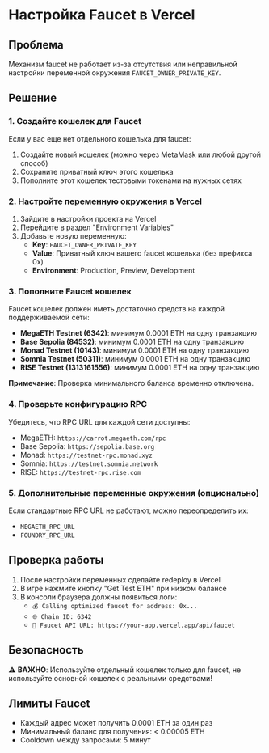 # Настройка Faucet в Vercel

## Проблема
Механизм faucet не работает из-за отсутствия или неправильной настройки переменной окружения `FAUCET_OWNER_PRIVATE_KEY`.

## Решение

### 1. Создайте кошелек для Faucet
Если у вас еще нет отдельного кошелька для faucet:
1. Создайте новый кошелек (можно через MetaMask или любой другой способ)
2. Сохраните приватный ключ этого кошелька
3. Пополните этот кошелек тестовыми токенами на нужных сетях

### 2. Настройте переменную окружения в Vercel

1. Зайдите в настройки проекта на Vercel
2. Перейдите в раздел "Environment Variables"
3. Добавьте новую переменную:
   - **Key**: `FAUCET_OWNER_PRIVATE_KEY`
   - **Value**: Приватный ключ вашего faucet кошелька (без префикса 0x)
   - **Environment**: Production, Preview, Development

### 3. Пополните Faucet кошелек

Faucet кошелек должен иметь достаточно средств на каждой поддерживаемой сети:

- **MegaETH Testnet (6342)**: минимум 0.0001 ETH на одну транзакцию
- **Base Sepolia (84532)**: минимум 0.0001 ETH на одну транзакцию
- **Monad Testnet (10143)**: минимум 0.0001 ETH на одну транзакцию
- **Somnia Testnet (50311)**: минимум 0.0001 ETH на одну транзакцию
- **RISE Testnet (1313161556)**: минимум 0.0001 ETH на одну транзакцию

**Примечание**: Проверка минимального баланса временно отключена.

### 4. Проверьте конфигурацию RPC

Убедитесь, что RPC URL для каждой сети доступны:
- MegaETH: `https://carrot.megaeth.com/rpc`
- Base Sepolia: `https://sepolia.base.org`
- Monad: `https://testnet-rpc.monad.xyz`
- Somnia: `https://testnet.somnia.network`
- RISE: `https://testnet-rpc.rise.com`

### 5. Дополнительные переменные окружения (опционально)

Если стандартные RPC URL не работают, можно переопределить их:
- `MEGAETH_RPC_URL`
- `FOUNDRY_RPC_URL`

## Проверка работы

1. После настройки переменных сделайте redeploy в Vercel
2. В игре нажмите кнопку "Get Test ETH" при низком балансе
3. В консоли браузера должны появиться логи:
   - `💰 Calling optimized faucet for address: 0x...`
   - `🌐 Chain ID: 6342`
   - `📡 Faucet API URL: https://your-app.vercel.app/api/faucet`

## Безопасность

⚠️ **ВАЖНО**: Используйте отдельный кошелек только для faucet, не используйте основной кошелек с реальными средствами!

## Лимиты Faucet

- Каждый адрес может получить 0.0001 ETH за один раз
- Минимальный баланс для получения: < 0.00005 ETH
- Cooldown между запросами: 5 минут